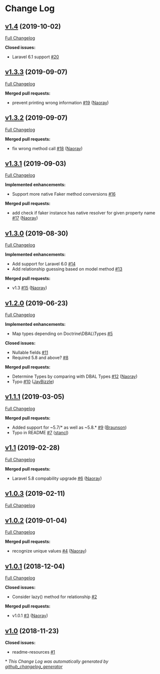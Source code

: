 # Change Log

## [v1.4](https://github.com/naoray/laravel-factory-prefill/tree/v1.4) (2019-10-02)
[Full Changelog](https://github.com/naoray/laravel-factory-prefill/compare/v1.3.3...v1.4)

**Closed issues:**

- Laravel 6.1 support [\#20](https://github.com/Naoray/laravel-factory-prefill/issues/20)

## [v1.3.3](https://github.com/naoray/laravel-factory-prefill/tree/v1.3.3) (2019-09-07)
[Full Changelog](https://github.com/naoray/laravel-factory-prefill/compare/v1.3.2...v1.3.3)

**Merged pull requests:**

- prevent printing wrong information [\#19](https://github.com/Naoray/laravel-factory-prefill/pull/19) ([Naoray](https://github.com/Naoray))

## [v1.3.2](https://github.com/naoray/laravel-factory-prefill/tree/v1.3.2) (2019-09-07)
[Full Changelog](https://github.com/naoray/laravel-factory-prefill/compare/v1.3.1...v1.3.2)

**Merged pull requests:**

- fix wrong method call [\#18](https://github.com/Naoray/laravel-factory-prefill/pull/18) ([Naoray](https://github.com/Naoray))

## [v1.3.1](https://github.com/naoray/laravel-factory-prefill/tree/v1.3.1) (2019-09-03)
[Full Changelog](https://github.com/naoray/laravel-factory-prefill/compare/v1.3.0...v1.3.1)

**Implemented enhancements:**

- Support more native Faker method conversions [\#16](https://github.com/Naoray/laravel-factory-prefill/issues/16)

**Merged pull requests:**

- add check if faker instance has native resolver for given property name [\#17](https://github.com/Naoray/laravel-factory-prefill/pull/17) ([Naoray](https://github.com/Naoray))

## [v1.3.0](https://github.com/naoray/laravel-factory-prefill/tree/v1.3.0) (2019-08-30)
[Full Changelog](https://github.com/naoray/laravel-factory-prefill/compare/v1.2.0...v1.3.0)

**Implemented enhancements:**

- Add support for Laravel 6.0 [\#14](https://github.com/Naoray/laravel-factory-prefill/issues/14)
- Add relationship guessing based on model method [\#13](https://github.com/Naoray/laravel-factory-prefill/issues/13)

**Merged pull requests:**

- v1.3 [\#15](https://github.com/Naoray/laravel-factory-prefill/pull/15) ([Naoray](https://github.com/Naoray))

## [v1.2.0](https://github.com/naoray/laravel-factory-prefill/tree/v1.2.0) (2019-06-23)
[Full Changelog](https://github.com/naoray/laravel-factory-prefill/compare/v1.1.1...v1.2.0)

**Implemented enhancements:**

- Map types depending on Doctrine\DBAL\Types [\#5](https://github.com/Naoray/laravel-factory-prefill/issues/5)

**Closed issues:**

- Nullable fields [\#11](https://github.com/Naoray/laravel-factory-prefill/issues/11)
- Required 5.8 and above? [\#8](https://github.com/Naoray/laravel-factory-prefill/issues/8)

**Merged pull requests:**

- Determine Types by comparing with DBAL Types [\#12](https://github.com/Naoray/laravel-factory-prefill/pull/12) ([Naoray](https://github.com/Naoray))
- Typo [\#10](https://github.com/Naoray/laravel-factory-prefill/pull/10) ([JayBizzle](https://github.com/JayBizzle))

## [v1.1.1](https://github.com/naoray/laravel-factory-prefill/tree/v1.1.1) (2019-03-05)
[Full Changelog](https://github.com/naoray/laravel-factory-prefill/compare/v1.1...v1.1.1)

**Merged pull requests:**

- Added support for ~5.7/\* as well as ~5.8.\* [\#9](https://github.com/Naoray/laravel-factory-prefill/pull/9) ([Braunson](https://github.com/Braunson))
- Typo in README [\#7](https://github.com/Naoray/laravel-factory-prefill/pull/7) ([stancl](https://github.com/stancl))

## [v1.1](https://github.com/naoray/laravel-factory-prefill/tree/v1.1) (2019-02-28)
[Full Changelog](https://github.com/naoray/laravel-factory-prefill/compare/v1.0.3...v1.1)

**Merged pull requests:**

- Laravel 5.8 compability upgrade [\#6](https://github.com/Naoray/laravel-factory-prefill/pull/6) ([Naoray](https://github.com/Naoray))

## [v1.0.3](https://github.com/naoray/laravel-factory-prefill/tree/v1.0.3) (2019-02-11)
[Full Changelog](https://github.com/naoray/laravel-factory-prefill/compare/v1.0.2...v1.0.3)

## [v1.0.2](https://github.com/naoray/laravel-factory-prefill/tree/v1.0.2) (2019-01-04)
[Full Changelog](https://github.com/naoray/laravel-factory-prefill/compare/v1.0.1...v1.0.2)

**Merged pull requests:**

- recognize unique values [\#4](https://github.com/Naoray/laravel-factory-prefill/pull/4) ([Naoray](https://github.com/Naoray))

## [v1.0.1](https://github.com/naoray/laravel-factory-prefill/tree/v1.0.1) (2018-12-04)
[Full Changelog](https://github.com/naoray/laravel-factory-prefill/compare/v1.0...v1.0.1)

**Closed issues:**

- Consider lazy\(\) method for relationship [\#2](https://github.com/Naoray/laravel-factory-prefill/issues/2)

**Merged pull requests:**

- v1.0.1 [\#3](https://github.com/Naoray/laravel-factory-prefill/pull/3) ([Naoray](https://github.com/Naoray))

## [v1.0](https://github.com/naoray/laravel-factory-prefill/tree/v1.0) (2018-11-23)
**Closed issues:**

- readme-resources [\#1](https://github.com/Naoray/laravel-factory-prefill/issues/1)



\* *This Change Log was automatically generated by [github_changelog_generator](https://github.com/skywinder/Github-Changelog-Generator)*